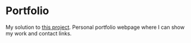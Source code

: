 # Portfolio
My solution to [this project](http://www.freecodecamp.com/challenges/build-a-wikipedia-viewer). Personal portfolio webpage where I can show my work and contact links.
